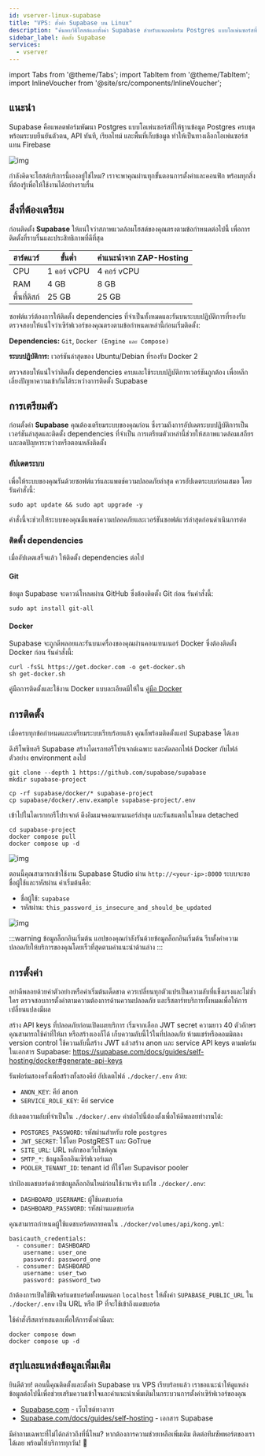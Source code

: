 ```yaml
---
id: vserver-linux-supabase
title: "VPS: ตั้งค่า Supabase บน Linux"
description: "ค้นพบวิธีโฮสต์และตั้งค่า Supabase สำหรับแพลตฟอร์ม Postgres แบบโอเพ่นซอร์สที่เชื่อถือได้ พร้อมระบบยืนยันตัวตนและฟีเจอร์เรียลไทม์ → เรียนรู้เพิ่มเติมตอนนี้"
sidebar_label: ติดตั้ง Supabase
services:
  - vserver
---
```


import Tabs from '@theme/Tabs';
import TabItem from '@theme/TabItem';
import InlineVoucher from '@site/src/components/InlineVoucher';

## แนะนำ

Supabase คือแพลตฟอร์มพัฒนา Postgres แบบโอเพ่นซอร์สที่ให้ฐานข้อมูล Postgres ครบชุด พร้อมระบบยืนยันตัวตน, API ทันที, เรียลไทม์ และพื้นที่เก็บข้อมูล ทำให้เป็นทางเลือกโอเพ่นซอร์สแทน Firebase

![img](https://screensaver01.zap-hosting.com/index.php/s/gE9NRSMr22oZaCx/preview)

กำลังคิดจะโฮสต์บริการนี้เองอยู่ใช่ไหม? เราจะพาคุณผ่านทุกขั้นตอนการตั้งค่าและคอนฟิก พร้อมทุกสิ่งที่ต้องรู้เพื่อให้ใช้งานได้อย่างราบรื่น

<InlineVoucher />

## สิ่งที่ต้องเตรียม

ก่อนติดตั้ง **Supabase** ให้แน่ใจว่าสภาพแวดล้อมโฮสต์ของคุณตรงตามข้อกำหนดต่อไปนี้ เพื่อการติดตั้งที่ราบรื่นและประสิทธิภาพที่ดีที่สุด

| ฮาร์ดแวร์   | ขั้นต่ำ       | คำแนะนำจาก ZAP-Hosting  |
| ---------- | ------------ | ------------------------ |
| CPU        | 1 คอร์ vCPU  | 4 คอร์ vCPU              |
| RAM        | 4 GB         | 8 GB                     |
| พื้นที่ดิสก์ | 25 GB        | 25 GB                    |

ซอฟต์แวร์ต้องการให้ติดตั้ง dependencies ที่จำเป็นทั้งหมดและรันบนระบบปฏิบัติการที่รองรับ ตรวจสอบให้แน่ใจว่าเซิร์ฟเวอร์ของคุณตรงตามข้อกำหนดเหล่านี้ก่อนเริ่มติดตั้ง:

**Dependencies:** `Git`, `Docker (Engine และ Compose)`

**ระบบปฏิบัติการ:** เวอร์ชันล่าสุดของ Ubuntu/Debian ที่รองรับ Docker 2

ตรวจสอบให้แน่ใจว่าติดตั้ง dependencies ครบและใช้ระบบปฏิบัติการเวอร์ชันถูกต้อง เพื่อหลีกเลี่ยงปัญหาความเข้ากันได้ระหว่างการติดตั้ง Supabase

## การเตรียมตัว

ก่อนตั้งค่า **Supabase** คุณต้องเตรียมระบบของคุณก่อน ซึ่งรวมถึงการอัปเดตระบบปฏิบัติการเป็นเวอร์ชันล่าสุดและติดตั้ง dependencies ที่จำเป็น การเตรียมตัวเหล่านี้ช่วยให้สภาพแวดล้อมเสถียรและลดปัญหาระหว่างหรือตอนหลังติดตั้ง

### อัปเดตระบบ
เพื่อให้ระบบของคุณรันด้วยซอฟต์แวร์และแพตช์ความปลอดภัยล่าสุด ควรอัปเดตระบบก่อนเสมอ โดยรันคำสั่งนี้:

```
sudo apt update && sudo apt upgrade -y
```
คำสั่งนี้จะช่วยให้ระบบของคุณมีแพตช์ความปลอดภัยและเวอร์ชันซอฟต์แวร์ล่าสุดก่อนดำเนินการต่อ

### ติดตั้ง dependencies
เมื่ออัปเดตเสร็จแล้ว ให้ติดตั้ง dependencies ต่อไป

#### Git
ข้อมูล Supabase จะดาวน์โหลดผ่าน GitHub ซึ่งต้องติดตั้ง Git ก่อน รันคำสั่งนี้:

```
sudo apt install git-all
```

#### Docker

Supabase จะถูกดีพลอยและรันบนเครื่องของคุณผ่านคอนเทนเนอร์ Docker ซึ่งต้องติดตั้ง Docker ก่อน รันคำสั่งนี้:

```
curl -fsSL https://get.docker.com -o get-docker.sh
sh get-docker.sh
```

คู่มือการติดตั้งและใช้งาน Docker แบบละเอียดมีให้ใน [คู่มือ Docker](vserver-linux-docker.md)

## การติดตั้ง
เมื่อครบทุกข้อกำหนดและเตรียมระบบเรียบร้อยแล้ว คุณก็พร้อมติดตั้งแอป Supabase ได้เลย

ดึงรีโพซิทอรี Supabase สร้างไดเรกทอรีโปรเจกต์เฉพาะ และคัดลอกไฟล์ Docker กับไฟล์ตัวอย่าง environment ลงไป

```
git clone --depth 1 https://github.com/supabase/supabase
mkdir supabase-project

cp -rf supabase/docker/* supabase-project
cp supabase/docker/.env.example supabase-project/.env
```

เข้าไปในไดเรกทอรีโปรเจกต์ ดึงอิมเมจคอนเทนเนอร์ล่าสุด และรันสแตกในโหมด detached

```
cd supabase-project
docker compose pull
docker compose up -d
```

![img](https://screensaver01.zap-hosting.com/index.php/s/njapji2YePRgema/preview)

ตอนนี้คุณสามารถเข้าใช้งาน Supabase Studio ผ่าน `http://<your-ip>:8000` ระบบจะขอชื่อผู้ใช้และรหัสผ่าน ค่าเริ่มต้นคือ:

- ชื่อผู้ใช้: `supabase`
- รหัสผ่าน: `this_password_is_insecure_and_should_be_updated`

![img](https://screensaver01.zap-hosting.com/index.php/s/oBpk2K3S46gETHf/preview)

:::warning ข้อมูลล็อกอินเริ่มต้น
แอปของคุณกำลังรันด้วยข้อมูลล็อกอินเริ่มต้น รีบตั้งค่าความปลอดภัยให้บริการของคุณโดยเร็วที่สุดตามคำแนะนำด้านล่าง
:::

## การตั้งค่า
อย่าดีพลอยด้วยค่าตัวอย่างหรือค่าเริ่มต้นเด็ดขาด ควรเปลี่ยนทุกตัวแปรเป็นความลับที่แข็งแรงและไม่ซ้ำใคร ตรวจสอบการตั้งค่าตามความต้องการด้านความปลอดภัย และรีสตาร์ทบริการทั้งหมดเพื่อให้การเปลี่ยนแปลงมีผล

สร้าง API keys ที่ปลอดภัยก่อนเปิดเผยบริการ เริ่มจากเลือก JWT secret ความยาว 40 ตัวอักษร คุณสามารถใช้ค่าที่ให้มา หรือสร้างเองก็ได้ เก็บความลับนี้ไว้ในที่ปลอดภัย ห้ามแชร์หรือคอมมิตลง version control ใช้ความลับนี้สร้าง JWT แล้วสร้าง anon และ service API keys ตามฟอร์มในเอกสาร Supabase: https://supabase.com/docs/guides/self-hosting/docker#generate-api-keys

รันฟอร์มสองครั้งเพื่อสร้างทั้งสองคีย์ อัปเดตไฟล์ `./docker/.env` ด้วย:

- `ANON_KEY`: คีย์ anon
- `SERVICE_ROLE_KEY`: คีย์ service

อัปเดตความลับที่จำเป็นใน `./docker/.env` ค่าต่อไปนี้ต้องตั้งเพื่อให้ดีพลอยทำงานได้:

- `POSTGRES_PASSWORD`: รหัสผ่านสำหรับ role `postgres`
- `JWT_SECRET`: ใช้โดย PostgREST และ GoTrue
- `SITE_URL`: URL หลักของเว็บไซต์คุณ
- `SMTP_*`: ข้อมูลล็อกอินเซิร์ฟเวอร์เมล
- `POOLER_TENANT_ID`: tenant id ที่ใช้โดย Supavisor pooler

ปกป้องแดชบอร์ดด้วยข้อมูลล็อกอินใหม่ก่อนใช้งานจริง แก้ไข `./docker/.env`:

- `DASHBOARD_USERNAME`: ผู้ใช้แดชบอร์ด
- `DASHBOARD_PASSWORD`: รหัสผ่านแดชบอร์ด

คุณสามารถกำหนดผู้ใช้แดชบอร์ดหลายคนใน `./docker/volumes/api/kong.yml`:

```
basicauth_credentials:
  - consumer: DASHBOARD
    username: user_one
    password: password_one
  - consumer: DASHBOARD
    username: user_two
    password: password_two
```

ถ้าต้องการเปิดใช้ฟีเจอร์แดชบอร์ดทั้งหมดนอก `localhost` ให้ตั้งค่า `SUPABASE_PUBLIC_URL` ใน `./docker/.env` เป็น URL หรือ IP ที่จะใช้เข้าถึงแดชบอร์ด

ใช้คำสั่งรีสตาร์ทสแตกเพื่อให้การตั้งค่ามีผล:

```
docker compose down
docker compose up -d
```

## สรุปและแหล่งข้อมูลเพิ่มเติม

ยินดีด้วย! ตอนนี้คุณติดตั้งและตั้งค่า Supabase บน VPS เรียบร้อยแล้ว เราขอแนะนำให้ดูแหล่งข้อมูลต่อไปนี้เพื่อช่วยเสริมความเข้าใจและคำแนะนำเพิ่มเติมในกระบวนการตั้งค่าเซิร์ฟเวอร์ของคุณ

- [Supabase.com](https://Supabase.com/) - เว็บไซต์ทางการ
- [Supabase.com/docs/guides/self-hosting](https://supabase.com/docs/guides/self-hosting) - เอกสาร Supabase

มีคำถามเฉพาะที่ไม่ได้กล่าวถึงที่นี่ไหม? หากต้องการความช่วยเหลือเพิ่มเติม ติดต่อทีมซัพพอร์ตของเราได้เลย พร้อมให้บริการทุกวัน! 🙂

<InlineVoucher />